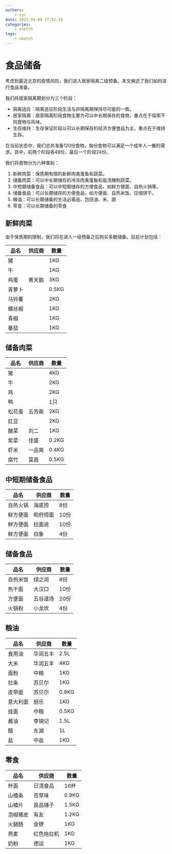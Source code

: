 ```yaml
---
authors:
    - zyc
date: 2022-04-09 17:53:19
categories:
    - sketch
tags:
    - sketch
---
```


# 食品储备

考虑到最近北京的疫情风险，我们进入居家隔离二级预备。本文阐述了我们如何进行食品准备。

我们将居家隔离期划分为三个阶段：

+ 隔离适应：隔离适应阶段生活与非隔离期保持尽可能的一致。
+ 居家隔离：居家隔离阶段食物主要为可以中长期保存的食物，重点在于探索不同食物与风味。
+ 生存维持：生存保证阶段以可以长期保存的经济方便食品为主，重点在于维持生存。

在当前状态中，我们总共准备120份食物，每份食物可以满足一个成年人一餐的需求。其中，前两个阶段各48份，最后一个阶段24份。

我们将食物分为六种类别：

1. 新鲜肉菜：保质期有限的新鲜肉禽蛋鱼和蔬菜。
2. 储备肉菜：可以中长期储存的冷冻肉禽蛋鱼和盐渍腌制蔬菜。
3. 中短期储备食品：可以中短期储存的方便食品，如鲜方便面、自热火锅等。
4. 储备食品：可以长期储存的方便食品，如方便面、自热米饭、压缩饼干。
5. 粮油：可以长期储备的生活必需品，包括油、米、面
6. 零食：可以长期储备的零食

## 新鲜肉菜

由于保质期的限制，我们将在进入一级预备之后购买多数储备。目前计划包括：

| 品名   | 供应商 | 数量 |
|--------|--------|------|
| 猪     |        | 1KG  |
| 牛     |        | 1KG  |
| 鸡蛋   | 黄天鹅 | 3KG  |
| 青萝卜 |        | 0.5KG |
| 马铃薯 |        | 2KG  |
| 螺丝椒 |        | 1KG  |
| 青椒   |        | 1KG  |
| 番茄   |        | 1KG  |

## 储备肉菜

| 品名   | 供应商 | 数量 |
|--------|--------|------|
| 猪     |        | 4KG  |
| 牛     |        | 2KG  |
| 鸡     |        | 2KG  |
| 鸭     |        | 1只  |
| 松花蛋 | 五芳斋 | 2KG  |
| 豇豆   |        | 2KG  |
| 酸菜   | 刘二   | 1KG  |
| 紫菜   | 佳盛   | 0.2KG  |
| 虾米   | 一品爽 | 0.4KG  |
| 腐竹   | 富昌   | 0.5KG |

## 中短期储备食品

| 品名     | 供应商   | 数量 |
|----------|----------|------|
| 自热火锅 | 海底捞   | 8份  |
| 鲜方便面 | 和府捞面 | 10份 |
| 鲜方便面 | 拉面说   | 10份 |
| 鲜方便面 | 白象     | 4份  |

## 储备食品

| 品名     | 供应商 | 数量 |
|----------|--------|------|
| 自热米饭 | 绿之润 | 8份  |
| 热干面   | 大汉口 | 10份 |
| 方便面   | 五谷道场 | 20份 |
| 火锅粉   | 小龙坎 | 4份  |

## 粮油

| 品名     | 供应商   | 数量  |
|----------|----------|-------|
| 食用油   | 华润五丰 | 2.5L  |
| 大米     | 华润五丰 | 4KG   |
| 面粉     | 中粮     | 1KG   |
| 拉条     | 苏贝尔   | 1KG   |
| 皮带面   | 苏贝尔   | 0.8KG |
| 意大利面 | 厨乐     | 1KG   |
| 挂面     | 中粮     | 0.5KG |
| 酱油     | 李锦记   | 1.5L  |
| 醋       | 东湖     | 1L    |
| 盐       | 中盐     | 1KG   |

## 零食

| 品名   | 供应商   | 数量  |
|--------|----------|-------|
| 杯面   | 日清食品 | 16杯  |
| 山楂条 | 百草味   | 0.9KG |
| 山楂片 | 良品铺子 | 1.5KG |
| 泡椒猪皮 | 有友  | 1.2KG  |
| 火腿肠 | 金锣    | 1KG  |
| 燕麦   | 红色拖拉机 | 1KG  |
| 奶粉   | 德运    | 1KG |

